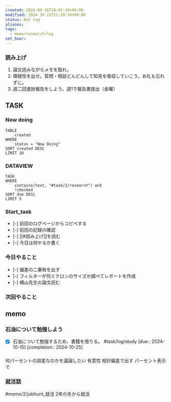 ```yaml
---
created: 2024-09-26T18:03:39+09:00
modified: 2024-10-21T21:39:30+09:00
status: Not tag
aliases: 
tags:
  - memo/research/log
set_hour: 
---
```


### 読み上げ
1. 論文読みながらメモを取れ。
2. 積極性を出せ。質問・相談どんどんして知見を吸収していこう。お礼も忘れずに。
3. 週二回進捗報告をしよう。週1で報告書提出（金曜）
## TASK
### Now doing
```dataview
TABLE
	created
WHERE
	status = "Now Doing"
SORT created DESC
LIMIT 10
```
### DATAVIEW
```dataview
TASK
WHERE 
	contains(text, "#task/2/research") and
	!checked
SORT due DESC
LIMIT 5
```
### Start_task
- [-] 前回のログページからコピペする
- [-] 前回の記録の確認
- [-] [[#読み上げ]]を読む
- [-] 今日は何やるか書く
### 今日やること
- [-] 偏差の二乗和を出す
- [-] フィルターが何ミクロンのサイズか調べてレポートを作成
- [-] 横山先生の論文読む
### 次回やること
## memo
### 石油について勉強しよう
- [x] 石油について勉強するため、書籍を借りる。 #task/log/study  [due:: 2024-10-15]  [completion:: 2024-10-25]

### 
何パーセントの誤差なのかを議論したい
有意性
相対偏差で出す
	パーセント表示で
### 就活話
#memo/2/jobhunt_就活
2年の冬から就活
